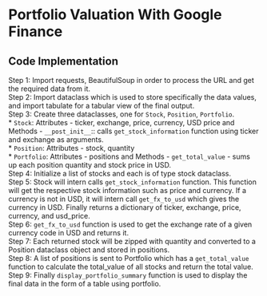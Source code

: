 # Portfolio Valuation With Google Finance 

## Code Implementation
Step 1: Import requests, BeautifulSoup in order to process the URL and get the required data from it.  
Step 2: Import dataclass which is used to store specifically the data values, and import tabulate for a tabular view of the final output.  
Step 3: Create three dataclasses, one for `Stock`, `Position`, `Portfolio`.  
        * `Stock`: Attributes - ticker, exchange, price, currency, USD price and Methods - `__post_init__`:: calls `get_stock_information` function using ticker and exchange as arguments.  
        * `Position`: Attributes - stock, quantity  
        * `Portfolio`: Attributes - positions and Methods - `get_total_value` - sums up each position quantity and stock price in USD.  
Step 4: Initialize a list of stocks and each is of type stock dataclass.  
Step 5: Stock will intern calls `get_stock_information` function. This function will get the respective stock information such as price and currency. If a currency is not in USD, it will intern call `get_fx_to_usd` which gives the currency in USD. Finally returns a dictionary of ticker, exchange, price, currency, and usd_price.  
Step 6: `get_fx_to_usd` function is used to get the exchange rate of a given currency code in USD and returns it.  
Step 7: Each returned stock will be zipped with quantity and converted to a Position dataclass object and stored in positions.  
Step 8: A list of positions is sent to Portfolio which has a `get_total_value` function to calculate the total_value of all stocks and return the total value.  
Step 9: Finally `display_portfolio_summary` function is used to display the final data in the form of a table using portfolio.  

